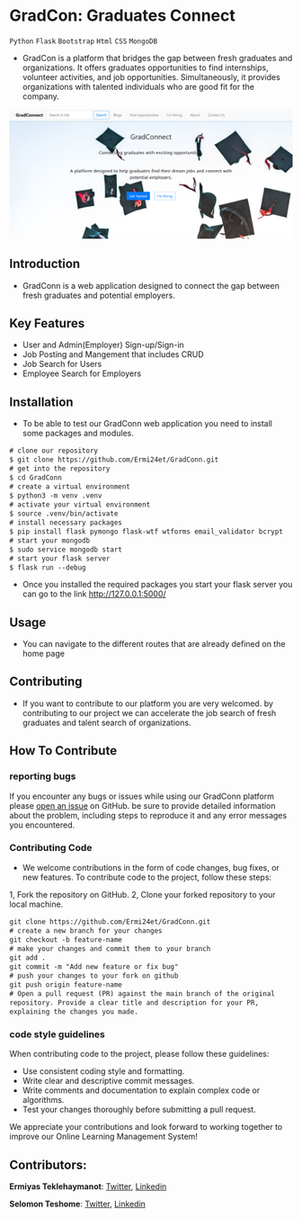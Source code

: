 # GradCon: Graduates Connect

`Python` `Flask` `Bootstrap` `Html` `CSS` `MongoDB`

- GradCon is a platform that bridges the gap between fresh graduates and organizations. It offers graduates opportunities to find internships, volunteer activities, and job opportunities. Simultaneously, it provides organizations with talented individuals who are good fit for the company.

![GradConn](https://github.com/Ermi24et/GradConn/blob/master/gradconn.png)

## Introduction

- GradConn is a web application designed to connect the gap between fresh graduates and potential employers.

## Key Features

- User and Admin(Employer) Sign-up/Sign-in
- Job Posting and Mangement that includes CRUD
- Job Search for Users
- Employee Search for Employers

## Installation

- To be able to test our GradConn web application you  need to install some packages and modules.

```
# clone our repository
$ git clone https://github.com/Ermi24et/GradConn.git
# get into the repository
$ cd GradConn
# create a virtual environment
$ python3 -m venv .venv
# activate your virtual environment
$ source .venv/bin/activate
# install necessary packages
$ pip install flask pymongo flask-wtf wtforms email_validator bcrypt
# start your mongodb
$ sudo service mongodb start
# start your flask server
$ flask run --debug
```

- Once you installed the required packages you start your flask server you can go to the link http://127.0.0.1:5000/

## Usage

- You can navigate to the different routes that are already defined on the home page

## Contributing

- If you want to contribute to our platform you are very welcomed. by contributing to our project we can accelerate the job search of fresh graduates and talent search of organizations.

## How To Contribute

### reporting bugs
If you encounter any bugs or issues while using our GradConn platform please [open an issue](https://github.com/Ermi24et/GradConn/issues) on GitHub. be sure to provide detailed information about the problem, including steps to reproduce it and any error messages you encountered.

### Contributing Code

- We welcome contributions in the form of code changes, bug fixes, or new features. To contribute code to the project, follow these steps:

1, Fork the repository on GitHub.
2, Clone your forked repository to your local machine.

```
git clone https://github.com/Ermi24et/GradConn.git
# create a new branch for your changes
git checkout -b feature-name
# make your changes and commit them to your branch
git add .
git commit -m "Add new feature or fix bug"
# push your changes to your fork on github
git push origin feature-name
# Open a pull request (PR) against the main branch of the original repository. Provide a clear title and description for your PR, explaining the changes you made.
```

### code style guidelines

When contributing code to the project, please follow these guidelines:

- Use consistent coding style and formatting.
- Write clear and descriptive commit messages.
- Write comments and documentation to explain complex code or algorithms.
- Test your changes thoroughly before submitting a pull request.

We appreciate your contributions and look forward to working together to improve our Online Learning Management System!

## Contributors:
**Ermiyas Teklehaymanot**: [Twitter](https://x.com/Ermi24et), [Linkedin](https://www.linkedin.com/in/ermi24et/)

**Selomon Teshome**: [Twitter](), [Linkedin]()